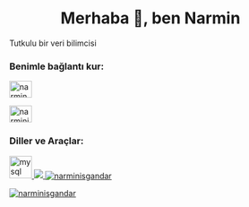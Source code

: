 

<h1 align="center">Merhaba 👋, ben Narmin</h1

<h3 align="center">Tutkulu bir veri bilimcisi</h3>

<h3 align="left">Benimle bağlantı kur:</h3>

<p align="left">

<a href="https://linkedin.com/in/narmin isgandarova" target="blank"><img align="center" src="https://raw.githubusercontent.com/rahuldkjain/github-profile-readme-generator/master/src/images/icons/Social/linked-in-alt.svg" alt="narmin isgandarova" height="30" width="40" /></a>

<a href="https://instagram.com/narminisgandar" target="blank"><img align="center" src="https://raw.githubusercontent.com/rahuldkjain/github-profile-readme-generator/master/src/images/icons/Social/instagram.svg" alt="narminisgandar" height="30" width="40" /></a>

</p>

<h3 align="left">Diller ve Araçlar:</h3>

<p align="left"> <a href="https://www.mysql.com/" target="_blank" rel="noreferrer"> <img src="https://raw.githubusercontent.com/devicons/devicon/devicon/master/mysql/original-wordmark.svg" alt="mysql" width="40" height="40"/> </a> <a href="https://www.postgresgresql.org" target="_blank" rel="noreferrer"> <img src="https://raw.githubusercontent.com/devicons/devicon/devicon/master/postgresql/postgresql-original-wordmark.svg"

<p>&nbsp;<img align="center" src="https://github-readme-stats.vercel.app/api? Kullanıcı adı=narminisgandar&show_icons=true&locale=en" alt="narminisgandar" /></p>

<p><img align="center" src="https://github-readme-streak-stats.herokuapp.com/? user=narminisgandar&" alt="narminisgandar" /></p>
